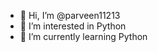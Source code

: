 - 👋 Hi, I’m @parveen11213
- 👀 I’m interested in Python
- 🌱 I’m currently learning Python

<!---
parveen11213/parveen11213 is a ✨ special ✨ repository because its `README.md` (this file) appears on your GitHub profile.
You can click the Preview link to take a look at your changes.
--->
